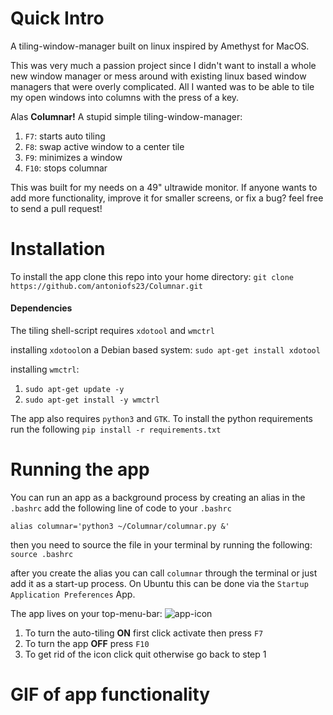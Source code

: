 # Quick Intro
A tiling-window-manager built on linux inspired by Amethyst for MacOS. 

This was very much a passion project since I didn't want to install a whole new window manager or mess around with existing linux based window managers that were overly complicated. All I wanted was to be able to tile my open windows into columns with the press of a key.

Alas **Columnar!** A stupid simple tiling-window-manager:
1. `F7`: starts auto tiling
2. `F8`: swap active window to a center tile 
3. `F9`: minimizes a window
4. `F10`: stops columnar

This was built for my needs on a 49" ultrawide monitor. If anyone wants to add more functionality, improve it for smaller screens, or fix a bug? feel free to send a pull request!

# Installation
To install the app clone this repo into your home directory:
`git clone https://github.com/antoniofs23/Columnar.git`
#### Dependencies

The tiling shell-script requires `xdotool` and `wmctrl` 

installing `xdotool`on a Debian based system:
`sudo apt-get install xdotool`

installing `wmctrl`:
1. `sudo apt-get update -y`
2. `sudo apt-get install -y wmctrl`

The app also requires `python3` and `GTK`. 
To install the python requirements run the following `pip install -r requirements.txt`

# Running the app

You can run an app as a background process by creating an alias in the `.bashrc`
add the following line of code to your `.bashrc`

`alias columnar='python3 ~/Columnar/columnar.py &'`

then you need to source the file in your terminal by running the following:
`source .bashrc`

after you create the alias you can call `columnar` through the terminal or just add it as a start-up process. On Ubuntu this can be done via the `Startup Application Preferences` App.

The app lives on your top-menu-bar:
![app-icon](https://github.com/antoniofs23/Columnar/assets/39067846/f50fcc19-b39b-4401-bcb7-7fa023ec7f38)

1. To turn the auto-tiling **ON** first click activate then press `F7`
2. To turn the app **OFF** press `F10`  
3. To get rid of the icon click quit otherwise go back to step 1

# GIF of app functionality






